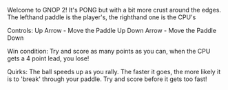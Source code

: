 Welcome to GNOP 2! It's PONG but with a bit more crust around the edges.
The lefthand paddle is the player's, the righthand one is the CPU's

Controls: 
Up Arrow - Move the Paddle Up
Down Arrow - Move the Paddle Down

Win condition:
Try and score as many points as you can, when the CPU gets a 4 point lead, you lose!

Quirks:
The ball speeds up as you rally. The faster it goes, the more likely it is to 'break' through your paddle. Try and score before it gets too fast!
